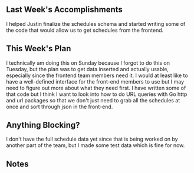 ## Last Week's Accomplishments

I helped Justin finalize the schedules schema and started writing some of the code that would allow us to get schedules from the frontend.

<!-- > In this section, you can write about what you accomplished in the previous week. -->

<!-- > Examples:
> Bug fixes, Features added, Links to Issues, Links to Pull-Requests, Lightning Talks, Bonus Sessions -->

## This Week's Plan

I technically am doing this on Sunday because I forgot to do this on Tuesday,
but the plan was to get data inserted and actually usable, especially since the frontend team members need it. I would at least like to have a well-defined interface for the front-end members to use but I may need to figure out more about what they need first. I have written some of that code but I think I want to look into how to do URL queries with Go http and url packages
so that we don't just need to grab all the schedules at once and sort through json in the front-end.

<!-- > In this section, you can write about what you have planned for next week. -->

<!-- > Examples: New Bugs to be fixed, Design choices -->

## Anything Blocking?

I don't have the full schedule data yet since that is being worked on by another part of the team, but I made some test data
which is fine for now.

<!-- > In this section, you can write about any blockers that you are having trouble in the project. -->

<!-- > Examples: Confusion on how to approach a problem, Limited experience with a specific technology -->

## Notes

<!-- > This is an optional section for any sort of information that does not fall under any of the other categories. -->
